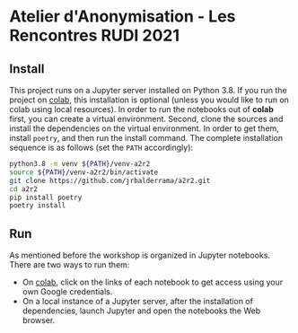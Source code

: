 # Atelier d'Anonymisation - Les Rencontres RUDI 2021

## Install
This project runs on a Jupyter server installed on Python 3.8. If you 
run the project on [colab](https://colab.research.google.com/), this 
installation is optional (unless you would like to run on colab using
local resources).
In order to run the notebooks out of __colab__ first, you can create a
virtual environment. Second, clone the sources and install the 
dependencies on the virtual environment. In order to get them, install 
`poetry`, and then run the install command. The complete installation 
sequence is as follows (set the `PATH` accordingly):

```bash
python3.8 -m venv ${PATH}/venv-a2r2
source ${PATH}/venv-a2r2/bin/activate 
git clone https://github.com/jrbalderrama/a2r2.git 
cd a2r2
pip install poetry
poetry install
```

## Run
As mentioned before the workshop is organized in Jupyter notebooks.
There are two ways to run them:

- On [colab](https://colab.research.google.com/), click on the links of
  each notebook to get access using your own Google credentials.
- On a local instance of a Jupyter server, after the installation of 
  dependencies, launch Jupyter and open the notebooks the Web browser.
